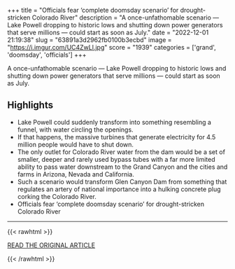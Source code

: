 +++
title = "Officials fear ‘complete doomsday scenario’ for drought-stricken Colorado River"
description = "A once-unfathomable scenario — Lake Powell dropping to historic lows and shutting down power generators that serve millions — could start as soon as July."
date = "2022-12-01 21:19:38"
slug = "63891a3d2962fb0100b3ecbd"
image = "https://i.imgur.com/UC4ZwLl.jpg"
score = "1939"
categories = ['grand', 'doomsday', 'officials']
+++

A once-unfathomable scenario — Lake Powell dropping to historic lows and shutting down power generators that serve millions — could start as soon as July.

## Highlights

- Lake Powell could suddenly transform into something resembling a funnel, with water circling the openings.
- If that happens, the massive turbines that generate electricity for 4.5 million people would have to shut down.
- The only outlet for Colorado River water from the dam would be a set of smaller, deeper and rarely used bypass tubes with a far more limited ability to pass water downstream to the Grand Canyon and the cities and farms in Arizona, Nevada and California.
- Such a scenario would transform Glen Canyon Dam from something that regulates an artery of national importance into a hulking concrete plug corking the Colorado River.
- Officials fear ‘complete doomsday scenario’ for drought-stricken Colorado River

---

{{< rawhtml >}}
  <p class="article-category">
    <a target="_blank" href="https://www.washingtonpost.com/climate-environment/2022/12/01/drought-colorado-river-lake-powell/">READ THE ORIGINAL ARTICLE</a>
  </p>
{{< /rawhtml >}}
